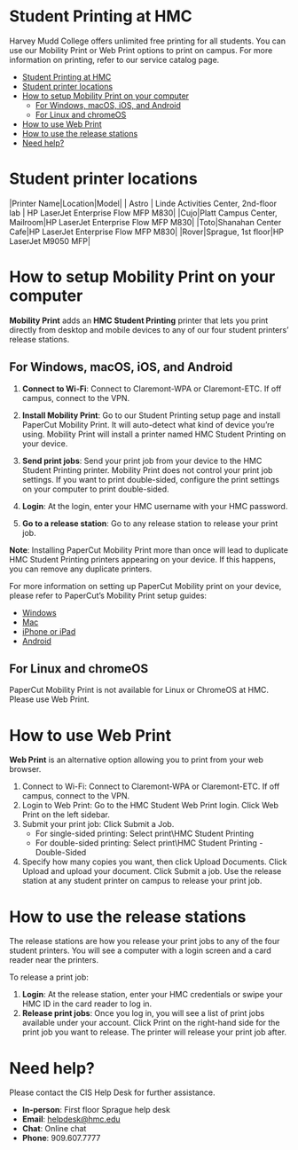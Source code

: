 # Student Printing at HMC
Harvey Mudd College offers unlimited free printing for all students. You can use our Mobility Print or Web Print options to print on campus. For more information 
on printing, refer to our service catalog page.

- [Student Printing at HMC](#student-printing-at-hmc)
- [Student printer locations](#student-printer-locations)
- [How to setup Mobility Print on your computer](#how-to-setup-mobility-print-on-your-computer)
  - [For Windows, macOS, iOS, and Android](#for-windows-macos-ios-and-android)
  - [For Linux and chromeOS](#for-linux-and-chromeos)
- [How to use Web Print](#how-to-use-web-print)
- [How to use the release stations](#how-to-use-the-release-stations)
- [Need help?](#need-help)

# Student printer locations
|Printer Name|Location|Model|
| Astro | Linde Activities Center, 2nd-floor lab | HP LaserJet Enterprise Flow MFP M830|
|Cujo|Platt Campus Center, Mailroom|HP LaserJet Enterprise Flow MFP M830|
|Toto|Shanahan Center Cafe|HP LaserJet Enterprise Flow MFP M830|
|Rover|Sprague, 1st floor|HP LaserJet M9050 MFP|

# How to setup Mobility Print on your computer

**Mobility Print** adds an **HMC Student Printing** printer that lets you print directly from desktop and mobile devices to any of our four student printers’ release stations.

## For Windows, macOS, iOS, and Android

1. **Connect to Wi-Fi**: Connect to Claremont-WPA or Claremont-ETC. If off campus, connect to the VPN.

2. **Install Mobility Print**: Go to our Student Printing setup page and install PaperCut Mobility Print. It will auto-detect what kind of device you’re using. Mobility Print will install a printer named HMC Student Printing on your device.

3. **Send print jobs**: Send your print job from your device to the HMC Student Printing printer. Mobility Print does not control your print job settings. If you want to print double-sided, configure the print settings on your computer to print double-sided.

4. **Login**: At the login, enter your HMC username with your HMC password.

5. **Go to a release station**: Go to any release station to release your print job. 

**Note**: Installing PaperCut Mobility Print more than once will lead to duplicate HMC Student Printing printers appearing on your device. If this happens, you can remove any duplicate printers.

For more information on setting up PaperCut Mobility print on your device, please refer to PaperCut’s Mobility Print setup guides:
- [Windows](https://www.papercut.com/help/manuals/mobility-print/setting-up-a-device-mdns-dns/client-setup-windows/)
- [Mac](https://www.papercut.com/help/manuals/mobility-print/setting-up-a-device-mdns-dns/client-setup-macos/)
- [iPhone or iPad](https://www.papercut.com/help/manuals/mobility-print/setting-up-a-device-mdns-dns/client-setup-ios/)
- [Android](https://www.papercut.com/help/manuals/mobility-print/setting-up-a-device-mdns-dns/client-setup-android/)

## For Linux and chromeOS
PaperCut Mobility Print is not available for Linux or ChromeOS at HMC. Please use Web Print.

# How to use Web Print
**Web Print** is an alternative option allowing you to print from your web browser.

1. Connect to Wi-Fi: Connect to Claremont-WPA or Claremont-ETC. If off campus, connect to the VPN.
2. Login to Web Print: Go to the HMC Student Web Print login. Click Web Print on the left sidebar.
3. Submit your print job: Click Submit a Job.
   - For single-sided printing: Select print\HMC Student Printing
    - For double-sided printing: Select print\HMC Student Printing - Double-Sided
4. Specify how many copies you want, then click Upload Documents. Click Upload and upload your document. Click Submit a job. Use the release station at any student printer on campus to release your print job.

# How to use the release stations
The release stations are how you release your print jobs to any of the four student printers. You will see a computer with a login screen and a card reader near the printers.
 
To release a print job:
1. **Login**: At the release station, enter your HMC credentials or swipe your HMC ID in the card reader to log in.
2. **Release print jobs**: Once you log in, you will see a list of print jobs available under your account. Click Print on the right-hand side for the print job you want to release. The printer will release your print job after.

# Need help?
Please contact the CIS Help Desk for further assistance.
- **In-person**: First floor Sprague help desk
- **Email**: helpdesk@hmc.edu
- **Chat**: Online chat
- **Phone**: 909.607.7777
